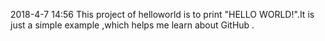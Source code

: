 2018-4-7 14:56
This project of helloworld is to print "HELLO WORLD!".It is just a simple example ,which helps me learn about GitHub .
